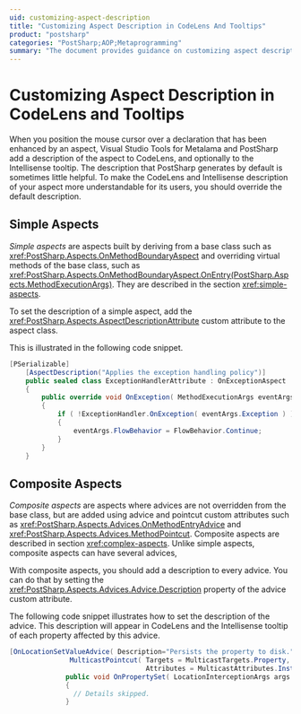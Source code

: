 ```yaml
---
uid: customizing-aspect-description
title: "Customizing Aspect Description in CodeLens And Tooltips"
product: "postsharp"
categories: "PostSharp;AOP;Metaprogramming"
summary: "The document provides guidance on customizing aspect descriptions in CodeLens and tooltips using Visual Studio Tools for Metalama and PostSharp, including instructions for both simple and composite aspects."
---
```

# Customizing Aspect Description in CodeLens and Tooltips

When you position the mouse cursor over a declaration that has been enhanced by an aspect, Visual Studio Tools for Metalama and PostSharp add a description of the aspect to CodeLens, and optionally to the Intellisense tooltip. The description that PostSharp generates by default is sometimes little helpful. To make the CodeLens and Intellisense description of your aspect more understandable for its users, you should override the default description.


## Simple Aspects

*Simple aspects* are aspects built by deriving from a base class such as <xref:PostSharp.Aspects.OnMethodBoundaryAspect> and overriding virtual methods of the base class, such as <xref:PostSharp.Aspects.OnMethodBoundaryAspect.OnEntry(PostSharp.Aspects.MethodExecutionArgs)>. They are described in the section <xref:simple-aspects>. 

To set the description of a simple aspect, add the <xref:PostSharp.Aspects.AspectDescriptionAttribute> custom attribute to the aspect class. 

This is illustrated in the following code snippet.

```csharp
[PSerializable]
    [AspectDescription("Applies the exception handling policy")]
    public sealed class ExceptionHandlerAttribute : OnExceptionAspect
    {
        public override void OnException( MethodExecutionArgs eventArgs )
        {
            if ( !ExceptionHandler.OnException( eventArgs.Exception ) )
            {
                eventArgs.FlowBehavior = FlowBehavior.Continue;
            }
        }
    }
```


## Composite Aspects

*Composite aspects* are aspects where advices are not overridden from the base class, but are added using advice and pointcut custom attributes such as <xref:PostSharp.Aspects.Advices.OnMethodEntryAdvice> and <xref:PostSharp.Aspects.Advices.MethodPointcut>. Composite aspects are described in section <xref:complex-aspects>. Unlike simple aspects, composite aspects can have several advices, 

With composite aspects, you should add a description to every advice. You can do that by setting the <xref:PostSharp.Aspects.Advices.Advice.Description> property of the advice custom attribute. 

The following code snippet illustrates how to set the description of the advice. This description will appear in CodeLens and the Intellisense tooltip of each property affected by this advice.

```csharp
[OnLocationSetValueAdvice( Description="Persists the property to disk." ), 
               MulticastPointcut( Targets = MulticastTargets.Property, 
                                  Attributes = MulticastAttributes.Instance | MulticastAttributes.NonAbstract)]
              public void OnPropertySet( LocationInterceptionArgs args )
              {
                // Details skipped.
              }
```


